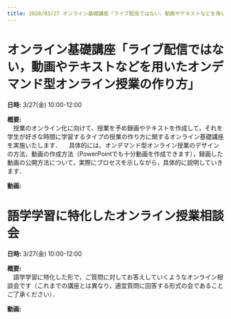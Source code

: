 ```yaml
---
title: 2020/03/27 オンライン基礎講座「ライブ配信ではない，動画やテキストなどを用いたオンデマンド型オンライン授業の作り方」および「語学学習に特化したオンライン授業相談会」
---
```


# オンライン基礎講座「ライブ配信ではない，動画やテキストなどを用いたオンデマンド型オンライン授業の作り方」

**日時:** 3/27(金) 10:00-12:00 

**概要:**  
　授業のオンライン化に向けて、授業を予め録画やテキストを作成して，それを学生が好きな時間に学習するタイプの授業の作り方に関するオンライン基礎講座を実施いたします．
　具体的には、オンデマンド型オンライン授業のデザインの方法，動画の作成方法（PowerPointでも十分動画を作成できます），録画した動画の公開方法について，実際にプロセスを示しながら，具体的に説明していきます．
  
**動画:** 


# 語学学習に特化したオンライン授業相談会

**日時:** 3/27(金) 10:00-12:00 

**概要:**  
　語学学習に特化した形で，ご質問に対してお答えしていくようなオンライン相談会です（これまでの講座とは異なり，適宜質問に回答する形式の会であることご了承ください）．  
  
  
**動画:** 

